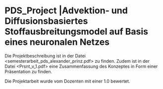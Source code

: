 # PDS_Project |Advektion- und Diffusionsbasiertes Stoffausbreitungsmodel auf Basis eines neuronalen Netzes

Die Projektbeschreibung ist in der Datei <semesterarbeit_pds_alexander_prinz.pdf> zu finden.
Zudem ist in der Datei <Prsnt_v_1.pdf> eine Zusammenfassung des Konzeptes in Form einer Präsentation zu finden.

Die Projektarbeit wurde vom Dozenten mit einer 1.0 bewertet.
